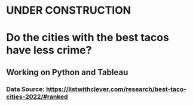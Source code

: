 # UNDER CONSTRUCTION
# Do the cities with the best tacos have less crime?
## Working on Python and Tableau
### Data Source: https://listwithclever.com/research/best-taco-cities-2022/#ranked
